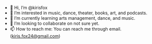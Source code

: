 - 👋 Hi, I’m @kirisfox
- 👀 I’m interested in music, dance, theater, books, art, and podcasts. 
- 🌱 I’m currently learning arts management, dance, and music. 
- 💞️ I’m looking to collaborate on not sure yet. 
- 📫 How to reach me: You can reach me through email. (kiris.fox24@gmail.com)

<!---
kirisfox/kirisfox is a ✨ special ✨ repository because its `README.md` (this file) appears on your GitHub profile.
You can click the Preview link to take a look at your changes.
--->

